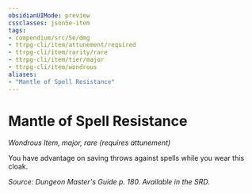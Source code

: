 ```yaml
---
obsidianUIMode: preview
cssclasses: json5e-item
tags:
- compendium/src/5e/dmg
- ttrpg-cli/item/attunement/required
- ttrpg-cli/item/rarity/rare
- ttrpg-cli/item/tier/major
- ttrpg-cli/item/wondrous
aliases: 
- "Mantle of Spell Resistance"
---
```

# Mantle of Spell Resistance
*Wondrous Item, major, rare (requires attunement)*  


You have advantage on saving throws against spells while you wear this cloak.

*Source: Dungeon Master's Guide p. 180. Available in the SRD.*